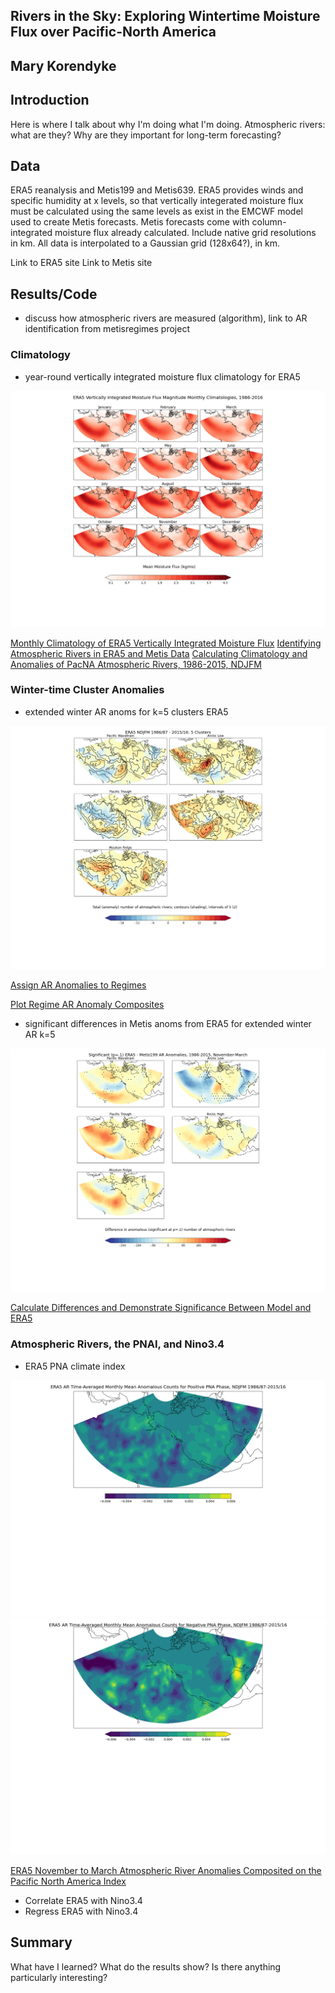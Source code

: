 ## Rivers in the Sky: Exploring Wintertime Moisture Flux over Pacific-North America

## Mary Korendyke

## Introduction

Here is where I talk about why I'm doing what I'm doing. Atmospheric rivers: what are they? Why are they important for long-term forecasting?


## Data

ERA5 reanalysis and Metis199 and Metis639. ERA5 provides winds and specific humidity at x levels, so that vertically integerated moisture flux must be calculated using the same levels as exist in the EMCWF model used to create Metis forecasts. Metis forecasts come with column-integrated moisture flux already calculated. Include native grid resolutions in km. All data is interpolated to a Gaussian grid (128x64?), in km.

Link to ERA5 site
Link to Metis site

## Results/Code
- discuss how atmospheric rivers are measured (algorithm), link to AR identification from metisregimes project

### Climatology
- year-round vertically integrated moisture flux climatology for ERA5

![](vqvi.climo.1986-2016.png)

[Monthly Climatology of ERA5 Vertically Integrated Moisture Flux](https://github.com/mkorendyke/CLIM680/blob/master/hw2.ipynb)
[Identifying Atmospheric Rivers in ERA5 and Metis Data](https://github.com/mkorendyke/CLIM680/blob/master/AR_notrack_2.ipynb)
[Calculating Climatology and Anomalies of PacNA Atmospheric Rivers, 1986-2015, NDJFM](https://github.com/mkorendyke/CLIM680/blob/master/AR_notrack_3.calcanoms.ipynb)

### Winter-time Cluster Anomalies
- extended winter AR anoms for k=5 clusters ERA5

![](era5.AR.10%.PNA.NDJFM.k5.composite.png)

[Assign AR Anomalies to Regimes](https://github.com/mkorendyke/CLIM680/blob/master/AR_notrack_4.assign_clusters.ipynb)

[Plot Regime AR Anomaly Composites](https://github.com/mkorendyke/CLIM680/blob/master/AR_notrack_5.plot_composites.ipynb)

- significant differences in Metis anoms from ERA5 for extended winter AR k=5

![](era5_vs_metis199.AR.10%.PNA.NDJFM.k5.diff_anoms.png)

[Calculate Differences and Demonstrate Significance Between Model and ERA5](https://github.com/mkorendyke/CLIM680/blob/master/AR_anom_diffs.ipynb)

### Atmospheric Rivers, the PNAI, and Nino3.4
- ERA5 PNA climate index

![](era5.AR.10%.PNA.NDJFM.PNA_positive.png)
![](era5.AR.10%.PNA.NDJFM.PNA_negative.png)


[ERA5 November to March Atmospheric River Anomalies Composited on the Pacific North America Index](https://github.com/mkorendyke/CLIM680/blob/master/hw3.ipynb)

- Correlate ERA5 with Nino3.4
- Regress ERA5 with Nino3.4

## Summary
What have I learned? What do the results show? Is there anything particularly interesting?
